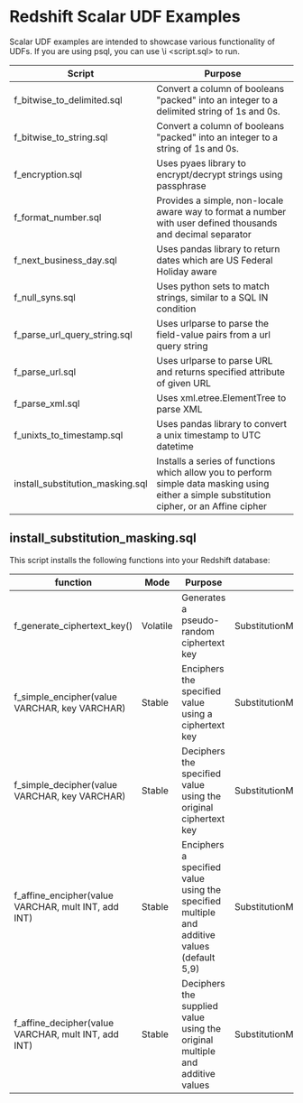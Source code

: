 # Redshift Scalar UDF Examples
Scalar UDF examples are intended to showcase various functionality of UDFs.
If you are using psql, you can use \i &lt;script.sql&gt; to run.

| Script | Purpose |
| ------------- | ------------- |
| f_bitwise_to_delimited.sql | Convert a column of booleans "packed" into an integer to a delimited string of 1s and 0s. |
| f_bitwise_to_string.sql | Convert a column of booleans "packed" into an integer to a string of 1s and 0s. |
| f\_encryption.sql | Uses pyaes library to encrypt/decrypt strings using passphrase |
| f\_format\_number.sql | Provides a simple, non-locale aware way to format a number with user defined  thousands and decimal separator |
| f\_next\_business\_day.sql | Uses pandas library to return dates which are US Federal Holiday aware |
| f\_null\_syns.sql | Uses python sets to match strings, similar to a SQL IN condition |
| f\_parse\_url\_query\_string.sql | Uses urlparse to parse the field-value pairs from a url query string |
| f\_parse\_url.sql | Uses urlparse to parse URL and returns specified attribute of given URL |
| f\_parse\_xml.sql | Uses xml.etree.ElementTree to parse XML |
| f\_unixts\_to\_timestamp.sql | Uses pandas library to convert a unix timestamp to UTC datetime |
| install\_substitution\_masking.sql | Installs a series of functions which allow you to perform simple data masking using either a simple substitution cipher, or an Affine cipher |

## install\_substitution\_masking.sql

This script installs the following functions into your Redshift database:

| function | Mode | Purpose | Linked Module |
| ------------- | ------------- | ------------- | ------------- |
| f\_generate\_ciphertext\_key() | Volatile | Generates a pseudo-random ciphertext key | SubstitutionMasking.generateCiphertextKey() |
| f\_simple\_encipher(value VARCHAR, key VARCHAR) | Stable | Enciphers the specified value using a ciphertext key | SubstitutionMasking.simpleEncipher() |
| f\_simple\_decipher(value VARCHAR, key VARCHAR) | Stable | Deciphers the specified value using the original ciphertext key | SubstitutionMasking.simpleDecipher() |
| f\_affine\_encipher(value VARCHAR, mult INT, add INT) | Stable | Enciphers a specified value using the specified multiple and additive values (default 5,9) | SubstitutionMasking.affineEncipher() |
| f\_affine\_decipher(value VARCHAR, mult INT, add INT) | Stable | Deciphers the supplied value using the original multiple and additive values | SubstitutionMasking.affineDecipher() |
